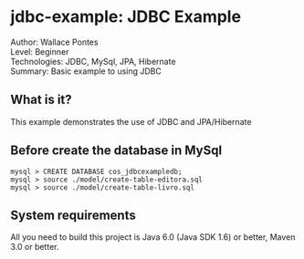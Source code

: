 jdbc-example: JDBC Example
===============================
Author: Wallace Pontes   
Level: Beginner   
Technologies: JDBC, MySql, JPA, Hibernate   
Summary: Basic example to using JDBC   

What is it?
-----------

This example demonstrates the use of JDBC and JPA/Hibernate

Before create the database in MySql
-------------------

`mysql > CREATE DATABASE cos_jdbcexampledb;`    
`mysql > source ./model/create-table-editora.sql`   
`mysql > source ./model/create-table-livro.sql`  

System requirements
-------------------

All you need to build this project is Java 6.0 (Java SDK 1.6) or better, Maven 3.0 or better.
